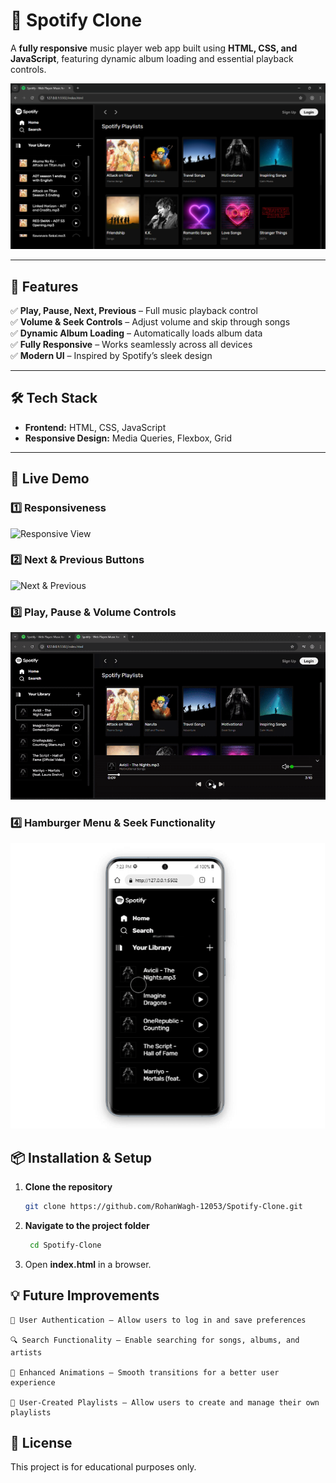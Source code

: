 # 🎵 Spotify Clone

A **fully responsive** music player web app built using **HTML, CSS, and JavaScript**, featuring dynamic album loading and essential playback controls.

![Spotify Clone Preview](images/forGithubDemo1.png)

---

## 🚀 Features  
✅ **Play, Pause, Next, Previous** – Full music playback control  
✅ **Volume & Seek Controls** – Adjust volume and skip through songs  
✅ **Dynamic Album Loading** – Automatically loads album data  
✅ **Fully Responsive** – Works seamlessly across all devices  
✅ **Modern UI** – Inspired by Spotify’s sleek design  

---

## 🛠️ Tech Stack  
- **Frontend:** HTML, CSS, JavaScript  
- **Responsive Design:** Media Queries, Flexbox, Grid  

---

## 🎥 Live Demo  

### 1️⃣ Responsiveness  
![Responsive View](gifs/responsiveCheck.gif)  

### 2️⃣ Next & Previous Buttons  
![Next & Previous](gifs/nextPreviousCheck.gif)  

### 3️⃣ Play, Pause & Volume Controls  
![Play & Volume](gifs/playPauseVolume.gif)  

### 4️⃣ Hamburger Menu & Seek Functionality  
![Hamburger & Seek](gifs/seekHamburger.gif)  


## 📦 Installation & Setup  
1. **Clone the repository**  
   ```sh
   git clone https://github.com/RohanWagh-12053/Spotify-Clone.git
   ```

2. **Navigate to the project folder**

   ```sh
    cd Spotify-Clone 
   ```
3. Open **index.html** in a browser.


## 💡 Future Improvements

    🔑 User Authentication – Allow users to log in and save preferences

    🔍 Search Functionality – Enable searching for songs, albums, and artists

    🎨 Enhanced Animations – Smooth transitions for a better user experience

    🎵 User-Created Playlists – Allow users to create and manage their own playlists   

## 📜 License
This project is for educational purposes only.
